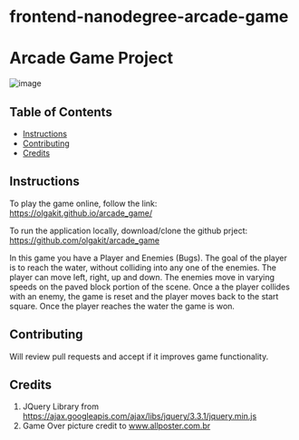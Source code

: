 frontend-nanodegree-arcade-game
===============================

# Arcade Game Project

![image](https://raw.githubusercontent.com/olgakit/arcade-game/images/img.png)

## Table of Contents

* [Instructions](#instructions)
* [Contributing](#contributing)
* [Credits](#credits)

## Instructions

To play the game online, follow the link:
https://olgakit.github.io/arcade_game/

To run the application locally, download/clone the github prject:
https://github.com/olgakit/arcade_game

In this game you have a Player and Enemies (Bugs). The goal of the player is to reach the water, without colliding into any one of the enemies. The player can move left, right, up and down. The enemies move in varying speeds on the paved block portion of the scene. Once a the player collides with an enemy, the game is reset and the player moves back to the start square. Once the player reaches the water the game is won.

## Contributing

Will review pull requests and accept if it improves game functionality.

## Credits

1. JQuery Library from https://ajax.googleapis.com/ajax/libs/jquery/3.3.1/jquery.min.js
2. Game Over picture credit to www.allposter.com.br
